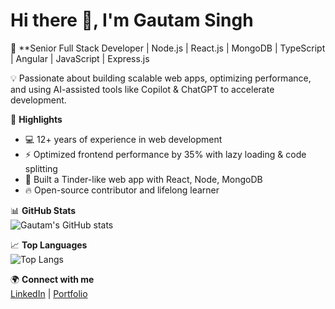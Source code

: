#  Hi there 👋, I'm Gautam Singh  

🚀 **Senior Full Stack Developer | Node.js | React.js | MongoDB | TypeScript | Angular | JavaScript | Express.js

💡 Passionate about building scalable web apps, optimizing performance, and using AI-assisted tools like Copilot & ChatGPT to accelerate development.  

📌 **Highlights**  
- 💻 12+ years of experience in web development  
- ⚡ Optimized frontend performance by 35% with lazy loading & code splitting  
- 📱 Built a Tinder-like web app with React, Node, MongoDB  
- 🔥 Open-source contributor and lifelong learner  

📊 **GitHub Stats**  
![Gautam's GitHub stats](https://github-readme-stats.vercel.app/api?username=angautamg&show_icons=true&theme=dark)  

📈 **Top Languages**  
![Top Langs](https://github-readme-stats.vercel.app/api/top-langs/?username=angautamg&layout=compact&theme=dark)  

🌍 **Connect with me**  
[LinkedIn](https://linkedin.com/in/YOUR_LINK) | [Portfolio](https://yourportfolio.com)

